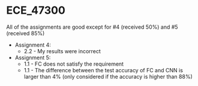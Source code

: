 # ECE_47300
All of the assignments are good except for #4 (received 50%) and #5 (received 85%)
- Assignment 4: 
    - 2.2 - My results were incorrect
- Assignment 5:
    - 1.1 - FC does not satisfy the requirement
    - 1.1 - The difference between the test accuracy of FC and CNN is larger than 4% (only considered if the accuracy is higher than 88%)
